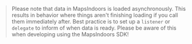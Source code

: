 > Please note that data in MapsIndoors is loaded asynchronously. This results in behavior where things aren't finishing loading if you call them immediately after. Best practice is to set up a `listener` or `delegate` to inform of when data is ready. Please be aware of this when developing using the MapsIndoors SDK!
